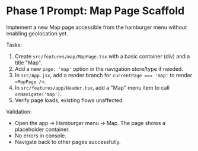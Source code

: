 # Phase 1 Prompt: Map Page Scaffold

Implement a new Map page accessible from the hamburger menu without enabling geolocation yet.

Tasks:
1) Create `src/features/map/MapPage.tsx` with a basic container (div) and a title "Map".
2) Add a new `page: 'map'` option in the navigation store/type if needed.
3) In `src/App.jsx`, add a render branch for `currentPage === 'map'` to render `<MapPage />`.
4) In `src/features/app/Header.tsx`, add a "Map" menu item to call `onNavigate('map')`.
5) Verify page loads, existing flows unaffected.

Validation:
- Open the app → Hamburger menu → Map. The page shows a placeholder container.
- No errors in console.
- Navigate back to other pages successfully.
